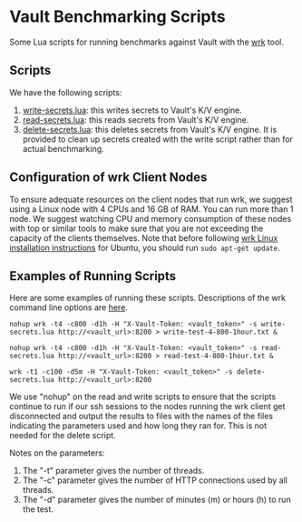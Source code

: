# Vault Benchmarking Scripts
Some Lua scripts for running benchmarks against Vault with the [wrk](https://github.com/wg/wrk) tool.

## Scripts
We have the following scripts:
1. [write-secrets.lua](./write-secrets.lua): this writes secrets to Vault's K/V engine.
1. [read-secrets.lua](./read-secrets.lua): this reads secrets from Vault's K/V engine.
1. [delete-secrets.lua](./delete-secrets.lua): this deletes secrets from Vault's K/V engine. It is provided to clean up secrets created with the write script rather than for actual benchmarking.

## Configuration of wrk Client Nodes

To ensure adequate resources on the client nodes that run wrk, we suggest using a Linux node with 4 CPUs and 16 GB of RAM. You can run more than 1 node.  We suggest watching CPU and memory consumption of these nodes with top or similar tools to make sure that you are not exceeding the capacity of the clients themselves. Note that before following [wrk Linux installation instructions](https://github.com/wg/wrk/wiki/Installing-wrk-on-Linux) for Ubuntu, you should run `sudo apt-get update`.

## Examples of Running Scripts
Here are some examples of running these scripts.  Descriptions of the wrk command line options are [here](https://github.com/wg/wrk#command-line-options).

```
nohup wrk -t4 -c800 -d1h -H "X-Vault-Token: <vault_token>" -s write-secrets.lua http://<vault_url>:8200 > write-test-4-800-1hour.txt &

nohup wrk -t4 -c800 -d1h -H "X-Vault-Token: <vault_token>" -s read-secrets.lua http://<vault_url>:8200 > read-test-4-800-1hour.txt &

wrk -t1 -c100 -d5m -H "X-Vault-Token: <vault_token>" -s delete-secrets.lua http://<vault_url>:8200

```

We use "nohup" on the read and write scripts to ensure that the scripts continue to run if our ssh sessions to the nodes running the wrk client get disconnected and output the results to files with the names of the files indicating the parameters used and how long they ran for. This is not needed for the delete script.

Notes on the parameters:
1. The "-t" parameter gives the number of threads.
1. The "-c" parameter gives the number of HTTP connections used by all threads.
1. The "-d" parameter gives the number of minutes (m) or hours (h) to run the test.
